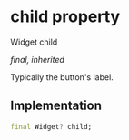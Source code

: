 


# child property






Widget child
  
_final, inherited_



<p>Typically the button's label.</p>



## Implementation

```dart
final Widget? child;


```







